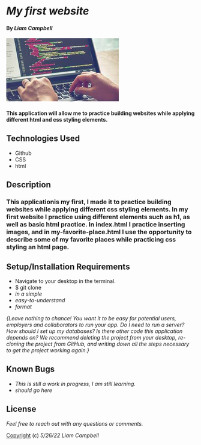 # _My first website_

#### By _**Liam Campbell**_  

![A coding pic](img/code.jpeg)

#### This application will allow me to practice building websites while applying different html and css styling elements.

## Technologies Used

* Github
* CSS
* html


## Description

### This applicationis my first, I made it to practice building websites while applying different css styling elements. In my first website I practice using different elements such as h1, as well as basic html practice. In index.html I practice inserting images, and in my-favorite-place.html I use the opportunity to describe some of my favorite places while practicing css styling an html page.

## Setup/Installation Requirements

* Navigate to your desktop in the terminal. 
* $ git clone 
* _in a simple_
* _easy-to-understand_
* _format_

_{Leave nothing to chance! You want it to be easy for potential users, employers and collaborators to run your app. Do I need to run a server? How should I set up my databases? Is there other code this application depends on? We recommend deleting the project from your desktop, re-cloning the project from GitHub, and writing down all the steps necessary to get the project working again.}_

## Known Bugs

* _This is still a work in progress, I am still learning._
* _should go here_

## License

_Feel free to reach out with any questions or comments._

[Copyright](LICENSE) (c) _5/26/22_ _Liam Campbell_
